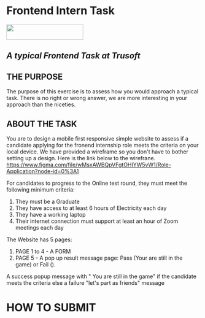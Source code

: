 # Frontend Intern Task


<img width="200" height="40" src="https://trusoftng.com/wp-content/uploads/2021/06/Trusoft_Logo-removebg-preview.png">

## _A typical Frontend Task at Trusoft_

## THE PURPOSE

The purpose of this exercise is to assess how you would approach a typical task.
There is no right or wrong answer, we are more interesting in your approach than the niceties.

## ABOUT THE TASK
You are to design a mobile first responsive simple website to assess if a candidate applying for the fronend internship role meets the criteria on your local device.
We have provided a wireframe so you don't have to bother setting up a design. Here is the link below to the wirefrane.
https://www.figma.com/file/wMsxAWBQpVFgtOHIYW5vW1/Role-Application?node-id=0%3A1


For candidates to progress to the Online test round, they must meet the following minimum criteria:
1. They must be a Graduate
2. They have access to at least 6 hours of Electricity each day
3. They have a working laptop
4. Their internet connection must support at least an hour of Zoom meetings each day


The Website has 5 pages:

1. PAGE 1 to 4 - A FORM 
2. PAGE 5 - A pop up result message page: Pass (Your are still in the game) or Fail ().

A success popup message with " You are still in the game" if the candidate meets the criteria else a failure "let's part as friends" message

# HOW TO SUBMIT

